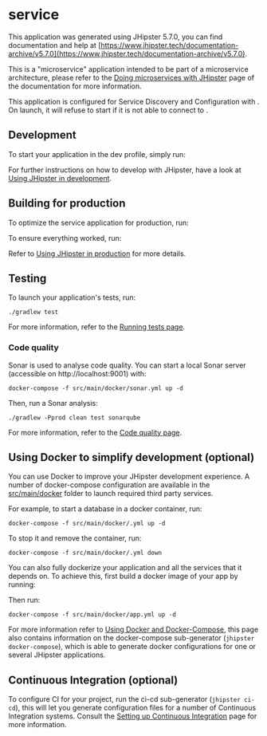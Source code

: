 # service
This application was generated using JHipster 5.7.0, you can find documentation and help at [https://www.jhipster.tech/documentation-archive/v5.7.0](https://www.jhipster.tech/documentation-archive/v5.7.0).

This is a "microservice" application intended to be part of a microservice architecture, please refer to the [Doing microservices with JHipster][] page of the documentation for more information.

This application is configured for Service Discovery and Configuration with . On launch, it will refuse to start if it is not able to connect to .

## Development

To start your application in the dev profile, simply run:

    


For further instructions on how to develop with JHipster, have a look at [Using JHipster in development][].



## Building for production

To optimize the service application for production, run:


To ensure everything worked, run:



Refer to [Using JHipster in production][] for more details.

## Testing

To launch your application's tests, run:

    ./gradlew test

For more information, refer to the [Running tests page][].

### Code quality

Sonar is used to analyse code quality. You can start a local Sonar server (accessible on http://localhost:9001) with:

```
docker-compose -f src/main/docker/sonar.yml up -d
```

Then, run a Sonar analysis:

```
./gradlew -Pprod clean test sonarqube
```

For more information, refer to the [Code quality page][].

## Using Docker to simplify development (optional)

You can use Docker to improve your JHipster development experience. A number of docker-compose configuration are available in the [src/main/docker](src/main/docker) folder to launch required third party services.

For example, to start a  database in a docker container, run:

    docker-compose -f src/main/docker/.yml up -d

To stop it and remove the container, run:

    docker-compose -f src/main/docker/.yml down

You can also fully dockerize your application and all the services that it depends on.
To achieve this, first build a docker image of your app by running:

    

Then run:

    docker-compose -f src/main/docker/app.yml up -d

For more information refer to [Using Docker and Docker-Compose][], this page also contains information on the docker-compose sub-generator (`jhipster docker-compose`), which is able to generate docker configurations for one or several JHipster applications.

## Continuous Integration (optional)

To configure CI for your project, run the ci-cd sub-generator (`jhipster ci-cd`), this will let you generate configuration files for a number of Continuous Integration systems. Consult the [Setting up Continuous Integration][] page for more information.

[JHipster Homepage and latest documentation]: https://www.jhipster.tech
[JHipster 5.7.0 archive]: https://www.jhipster.tech/documentation-archive/v5.7.0
[Doing microservices with JHipster]: https://www.jhipster.tech/documentation-archive/v5.7.0/microservices-architecture/
[Using JHipster in development]: https://www.jhipster.tech/documentation-archive/v5.7.0/development/
[Using Docker and Docker-Compose]: https://www.jhipster.tech/documentation-archive/v5.7.0/docker-compose
[Using JHipster in production]: https://www.jhipster.tech/documentation-archive/v5.7.0/production/
[Running tests page]: https://www.jhipster.tech/documentation-archive/v5.7.0/running-tests/
[Code quality page]: https://www.jhipster.tech/documentation-archive/v5.7.0/code-quality/
[Setting up Continuous Integration]: https://www.jhipster.tech/documentation-archive/v5.7.0/setting-up-ci/


